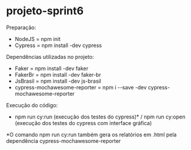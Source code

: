 # projeto-sprint6

Preparação:

- NodeJS = npm init
- Cypress = npm install -dev cypress


Dependências utilizadas no projeto:

- Faker =  npm install -dev faker
- FakerBr = npm install -dev faker-br
- JsBrasil =  npm install -dev js-brasil
- cypress-mochawesome-reporter =  npm i --save -dev cypress-mochawesome-reporter   


Execução do código:

- npm run cy:run (execução dos testes do cypress)*  /  npm run cy:open (execução dos testes do cypress com interface gráfica) 


*O comando npm run cy:run também gera os relatórios em .html pela dependência cypress-mochawesome-reporter
